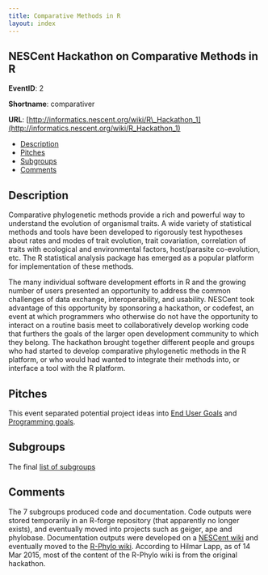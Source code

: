 ```yaml
---
title: Comparative Methods in R
layout: index
---
```


## NESCent Hackathon on Comparative Methods in R

**EventID**: 2

**Shortname**: comparativer

**URL**: [http://informatics.nescent.org/wiki/R\_Hackathon_1](http://informatics.nescent.org/wiki/R_Hackathon_1)

* [Description](#description)
* [Pitches](#pitches)
* [Subgroups](#subgroups)
* [Comments](#comments)

<h2 id="description">Description</h2>
Comparative phylogenetic methods provide a rich and powerful way to understand the evolution of organismal traits. A wide variety of statistical methods and tools have been developed to rigorously test hypotheses about rates and modes of trait evolution, trait covariation, correlation of traits with ecological and environmental factors, host/parasite co-evolution, etc. The R statistical analysis package has emerged as a popular platform for implementation of these methods.

The many individual software development efforts in R and the growing number of users presented an opportunity to address the common challenges of data exchange, interoperability, and usability. NESCent took advantage of this opportunity by sponsoring a hackathon, or codefest, an event at which programmers who otherwise do not have the opportunity to interact on a routine basis meet to collaboratively develop working code that furthers the goals of the larger open development community to which they belong. The hackathon brought together different people and groups who had started to develop comparative phylogenetic methods in the R platform, or who would had wanted to integrate their methods into, or interface a tool with the R platform. 

<h2 id="pitches">Pitches</h2>

This event separated potential project ideas into [End User Goals](http://informatics.nescent.org/wiki/R_Hackathon_1/End_User_Goals) and [Programming goals](http://informatics.nescent.org/wiki/R_Hackathon_1/Programming_Goals).

<h2 id="subgroups">Subgroups</h2>

The final [list of subgroups](http://informatics.nescent.org/wiki/R_Hackathon_1#Subgroups)

<h2 id="comments">Comments</h2>

The 7 subgroups produced code and documentation. Code outputs were stored temporarily in an R-forge repository (that apparently no longer exists), and eventually moved into projects such as geiger, ape and phylobase.  Documentation outputs were developed on a [NESCent wiki](http://informatics.nescent.org/wiki/R_Hackathon_1/HelpWiki) and eventually moved to the [R-Phylo wiki](http://www.r-phylo.org/wiki/Main_Page).  According to Hilmar Lapp, as of 14 Mar 2015, most of the content of the R-Phylo wiki is from the original hackathon.  
